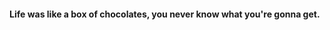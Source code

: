 #### Life was like a box of chocolates, you never know what you're gonna get.

<script>
  //window.location.href="http://yunchow.com";
  setTimeout('window.location.href="http://yunchow.com"', 10000);
</script>
